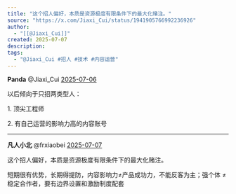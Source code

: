 ```yaml
---
title: "这个招人偏好，本质是资源极度有限条件下的最大化赌注。"
source: "https://x.com/Jiaxi_Cui/status/1941905766992236926"
author:
  - "[[@Jiaxi_Cui]]"
created: 2025-07-07
description:
tags:
  - "@Jiaxi_Cui #招人 #技术 #内容运营"
---
```

**Panda** @Jiaxi\_Cui [2025-07-06](https://x.com/Jiaxi_Cui/status/1941905766992236926)

以后倾向于只招两类型人：

1\. 顶尖工程师

2\. 有自己运营的影响力高的内容账号

---

**凡人小北** @frxiaobei [2025-07-07](https://x.com/frxiaobei/status/1942031700885704849)

这个招人偏好，本质是资源极度有限条件下的最大化赌注。

短期很有优势，长期得提防，内容影响力≠产品成功力，不能反客为主；强个体 ≠ 稳定合作者，要有边界设置和激励制度配套
